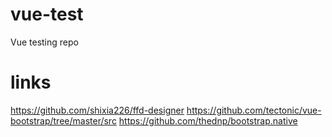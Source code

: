 # vue-test
Vue testing repo

# links
https://github.com/shixia226/ffd-designer
https://github.com/tectonic/vue-bootstrap/tree/master/src
https://github.com/thednp/bootstrap.native

